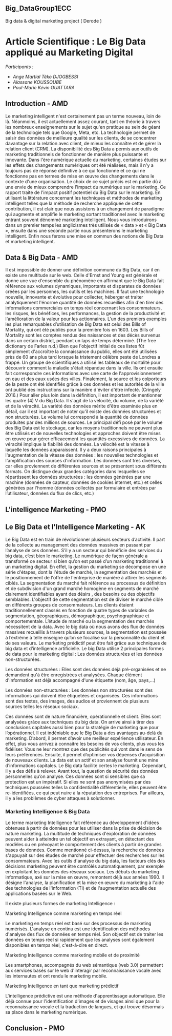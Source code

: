 ## Big_DataGroup1ECC
Big data &amp; digital marketing project ( Derode )

# Article Scientifique : Le Big Data appliqué au Marketing Digital
*Participants :*
* _Ange Martial Têko DJOGBESSI_
* _Alassane KOUSSOUBE_
* _Paul-Marie Kévin OUATTARA_

## Introduction - AMD

Le marketing intelligent n'est certainement pas un terme nouveau, loin de là. Néanmoins, il est actuellement assez courant, tant en théorie à travers les nombreux enseignements sur le sujet qu'en pratique au sein de géant de la technologie tels que Google, Meta, etc. La technologie permet de saisir des données de meilleure qualité sur les clients, de se concentrer davantage sur la relation avec client, de mieux les connaître et de gérer la relation client (CRM). La disponibilité des Big Data a permis aux outils de marketing traditionnels de fonctionner de manière plus puissante et innovante. Dans l'ère numérique actuelle du marketing, certaines études sur les effets des changements numériques ont été réalisées, mais il n'y a toujours pas de réponse définitive à ce qui fonctionne et ce qui ne fonctionne pas en termes de mise en œuvre des changements dans le contexte d'une organisation.
Le choix de ce sujet précis est en partie dû à une envie de mieux comprendre l'impact du numérique sur le marketing. Ce rapport traite de l'impact positif potentiel du Big Data sur le marketing. En utilisant la littérature concernant les techniques et méthodes de marketing intelligent telles que la méthode de recherche appliquée de cette contribution, il est clair que nous assistons à un changement de paradigme qui augmente et amplifie le marketing sortant traditionnel avec le marketing entrant souvent dénommé marketing intelligent. Nous vous introduirons dans un premier temps les anglicismes très utilisés de « data » et « Big Data », ensuite dans une seconde partie nous présenterons le marketing intelligent. Enfin nous ferons une mise en commun des notions de Big Data et marketing intelligent.


## Data & Big Data - AMD

Il est impossible de donner une définition commune du Big Data, car il en existe une multitude sur le web. Celle d'Ernst and Young est générale et donne une vue d'ensemble du phénomène en affirmant que le Big Data fait référence aux volumes dynamiques, importants et disparates de données créées par les personnes, les outils et les machines. Il faut une technologie nouvelle, innovante et évolutive pour collecter, héberger et traiter analytiquement l'énorme quantité de données recueillies afin d'en tirer des informations commerciales en temps réel concernant les consommateurs, les risques, les bénéfices, les performances, la gestion de la productivité et l'amélioration de la valeur pour les actionnaires.  L'un des premiers exemples les plus remarquables d’utilisation de Big Data est celui des Bills of Mortality, qui ont été publiés pour la première fois en 1603. Les Bills of Mortality sont les comptes rendus des naissances et des décès survenus dans un certain district, pendant un laps de temps déterminé. (The free dictionary de Farlex n.d.) Bien que l'objectif initial de ces listes fût simplement d'accroître la connaissance du public, elles ont été utilisées près de 60 ans plus tard lorsque la tristement célèbre peste de Londres a frappé. Un groupe de scientifiques a utilisé les tableaux de mortalité pour découvrir comment la maladie s'était répandue dans la ville. Ils ont ensuite fait correspondre ces informations avec une carte de l'approvisionnement en eau et des eaux usées des villes. Finalement, la source et les colporteurs de la peste ont été identifiés grâce à ces données et les autorités de la ville ont publié des instructions sur la manière d'éviter d'être infecté. (Cringely 2016.) Pour aller plus loin dans la définition, il est important de mentionner les quatre (4) V du Big Data. Il s'agit de la vélocité, du volume, de la variété et de la véracité. La variété des données mérite d'être examinée plus en détail, car il est important de noter qu'il existe des données structurées et non structurées. Le volume lui correspond à la quantité de données produites par des millions de sources. Le principal défi posé par le volume des Big Data est le stockage, car les moyens traditionnels ne peuvent plus être utilisés et de nouvelles technologies et approches doivent être mises en œuvre pour gérer efficacement les quantités excessives de données. La véracité implique la fiabilité des données. La vélocité est la vitesse à laquelle les données apparaissent. Il y a deux raisons principales à l'augmentation de la vitesse des données : les nouvelles technologies et l'amplification des sources d'information.
Les données sont très diverses, car elles proviennent de différentes sources et se présentent sous différents formats. On distingue deux grandes catégories dans lesquelles se répartissent les données structurées : les données générées par une machine (données de capteur, données de cookies internet, etc.)  et celles générées par l'homme (données collectés par formulaire et entrées par l’utilisateur, données du flux de clics, etc.)


## L'intelligence Marketing - PMO

## Le Big Data et l'Intelligence Marketing - AK
Le Big Data est en train de révolutionner plusieurs secteurs d’activité. Il part de la collecte au management des données massives en passant par l’analyse de ces données. S’il y a un secteur qui bénéficie des services du big data, c’est bien le marketing. Le numérique de façon générale a transformé ce secteur si bien qu’on est passé d’un marketing traditionnel à un marketing digital. En effet, la gestion du marketing se décompose en une série d'étapes, dont la l'étude de marché, la segmentation des marchés et le positionnement de l'offre de l'entreprise de manière à attirer les segments ciblés. La segmentation du marché fait référence au processus de définition et de subdivision d'un grand marché homogène en segments de marché clairement identifiables ayant des désirs , des besoins ou des objectifs semblables. L'objectif de cette segmentation est de diviser le marché cible en différents groupes de consommateurs.
Les clients étaient traditionnellement classés en fonction de quatre types de variables de segmentation, géographiques, démographique, psychographique et comportementale.  L’étude de marché ou la segmentation des marchés nécessitent de la data. Avec le big data où nous avons des flux de données massives recueillis à travers plusieurs sources, la segmentation est poussée à l’extrême à telle enseigne qu’on se focalise sur la personnalité du client et de ses valeurs. Le marketing prédictif peut être fait grâce aux techniques de big data et d’intelligence artificielle.
Le big Data utilise 2 principales formes de data pour le marketing digital : Les données structurées et les données non-structurées.

Les données structurées :
	Elles sont des données déjà pré-organisées et ne demandent qu'à être enregistrées et analysées. Chaque élément d'information est déjà accompagné d'une étiquette (nom, âge, pays,…)
  
Les données non-structurées :
	Les données non structurées sont des informations qui doivent être étiquetées et organisées. Ces informations sont des textes, des images, des audios et proviennent de plusieurs sources telles les réseaux sociaux.
  
Ces données sont de nature financière, opérationnelle et client. Elles sont analysées grâce aux techniques du big data. On arrive ainsi à tirer des conclusions capitales aussi bien pour la stratégie de marketing que pour l’opérationnel.
Il est indéniable que le Big Data a des avantages au-delà du marketing.
D’abord, il permet d’avoir une meilleur expérience utilisateur. En effet, plus vous arrivez à connaitre les besoins de vos clients, plus vous les fidéliser. Vous ne leur montrez que des publicités qui vont dans le sens de leurs préférences. Ensuite, il permet d’optimiser vos dépenses d’acquisition de nouveaux clients. La data est un actif et son analyse fournit une mine d’informations capitales.
Le Big data facilite certes le marketing. Cependant, il y  a des défis à relever. Avant tout, la question de sécurité des données personnelles qu’on analyse. Ces données sont si sensibles que sa protection est un impératif. Si elles ne sont pas anonymisées par des techniques poussées telles la confidentialité différentielle, elles peuvent être re-identifiées, ce qui peut nuire à la réputation des entreprises. Par ailleurs, il y a les problèmes de cyber attaques à solutionner.

### Marketing Intelligence & Big Data

Le terme marketing Intelligence fait référence au développement d'idées obtenues à partir de données pour les utiliser dans la prise de décision de nature marketing. La multitude de techniques d'exploration de données peuvent aider à atteindre un tel objectif en extrayant, en détectant des modèles ou en prévoyant le comportement des clients à partir de grandes bases de données. Comme mentionné ci-dessus, la recherche de données s'appuyait sur des études de marché pour effectuer des recherches sur les consommateurs. Avec les outils d'analyse du big data, les facteurs clés des décisions marketing peuvent être contrôlés automatiquement, par exemple en exploitant les données des réseaux sociaux. 
Les débuts du marketing informatique, axé sur la mise en œuvre, remontent déjà aux années 1990. Il désigne l'analyse, la planification et la mise en œuvre du marketing à l'aide des technologies de l'information (TI) et de l'augmentation actuelle des applications basées sur le Web.

Il existe plusieurs formes de marketing Intelligence :

Marketing Intelligence comme marketing en temps réel

Le marketing en temps réel est basé sur des processus de marketing numérisés. L'analyse en continu est une identification des méthodes d'analyse des flux de données en temps réel. Son objectif est de traiter les données en temps réel si rapidement que les analyses sont également disponibles en temps réel, c'est-à-dire en direct.

Marketing Intelligence comme marketing mobile et de proximité
 
Les smartphones, accompagnés du web sémantique (web 3.0) permettent aux services basés sur le web d'interagir par reconnaissance vocale avec les internautes et ont rendu le marketing mobile.

Marketing Intelligence en tant que marketing prédictif

L'intelligence prédictive est une méthode d'apprentissage automatique. Elle déjà connue pour l'identification d'images et de visages ainsi que pour la reconnaissance vocale et la traduction de langues, et qui trouve désormais sa place dans le marketing numérique.

	


## Conclusion - PMO
